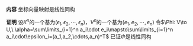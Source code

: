 **内容**
坐标向量映射是线性同构

**证明**
设$K^n$的一个基为$(\epsilon_1,\epsilon_2,\cdots,\epsilon_n)$，$V^n$的一个基为$(e_1,e_2,\cdots,e_n)$
令$\Phi: V\to U,\ \alpha=\sum\limits_{i=1}^n a_i\cdot e_i\mapsto\sum\limits_{i=1}^n a_i\cdot\epsilon_i=(a_1,a_2,\cdots,a_n)^T$
已证$\Phi$是线性同构
